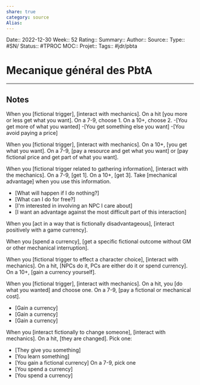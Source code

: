 ```yaml
---
share: true 
category: source
Alias:
---
```

Date:: 2022-12-30
Week:: 52
Rating::
Summary:: 
Author::
Source:: 
Type:: #SN/
Status:: #TPROC
MOC::
Projet:: 
Tags:: #jdr/pbta

# Mecanique général des PbtA


***

## Notes

When you [fictional trigger], [interact with mechanics]. On a hit [you more or less get what you want]. On a 7-9, choose 1. On a 10+, choose 2. -[You get more of what you wanted] -[You get something else you want] -[You avoid paying a price]

When you [fictional trigger], [interact with mechanics]. On a 10+, [you get what you want]. On a 7-9, [pay a resource and get what you want] or [pay fictional price and get part of what you want].

When you [fictional trigger related to gathering information], [interact with the mechanics]. On a 7-9, [get 1]. On a 10+, [get 3]. Take [mechanical advantage] when you use this information. 
- [What will happen if I do nothing?]
- [What can I do for free?]
- [I'm interested in involving an NPC I care about]
- [I want an advantage against the most difficult part of this interaction]

When you [act in a way that is fictionally disadvantageous], [interact positively with a game currency].

When you [spend a currency], [get a specific fictional outcome without GM or other mechanical interruption].

When you [fictional trigger to effect a character choice], [interact with mechanics]. On a hit, [NPCs do it, PCs are either do it or spend currency]. On a 10+, [gain a currency yourself].

When you [fictional trigger], [interact with mechanics]. On a hit, you [do what you wanted] and choose one. On a 7-9, [pay a fictional or mechanical cost]. 
- [Gain a currency]
- [Gain a currency]
- [Gain a currency]

When you [interact fictionally to change someone], [interact with mechanics]. On a hit, [they are changed]. 
Pick one: 
- [They give you something]
- [You learn something]
- [You gain a fictional currency] 
On a 7-9, pick one
- [You spend a currency]
- [You spend a currency]

